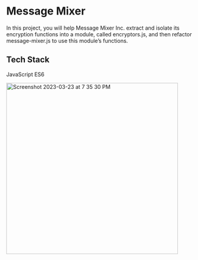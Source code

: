 
# Message Mixer

In this project, you will help Message Mixer Inc. extract and isolate its encryption functions into a module, called encryptors.js, and then refactor message-mixer.js to use this module’s functions.
## Tech Stack

JavaScript ES6

<img width="453" alt="Screenshot 2023-03-23 at 7 35 30 PM" src="https://user-images.githubusercontent.com/100088395/227191953-2bff9919-0909-4a94-a65a-3a2cc2d3a0aa.png">
